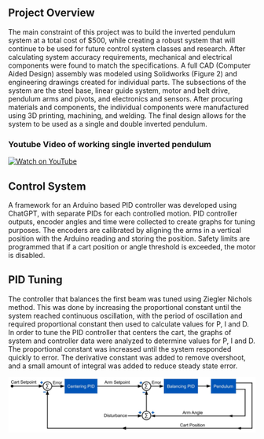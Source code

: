 ## Project Overview

The main constraint of this project was to build the inverted pendulum system at a total cost of $500, while creating a robust system that will continue to be used for future control system classes and research. After calculating system accuracy requirements, mechanical and electrical components were found to match the specifications. A full CAD (Computer Aided Design) assembly was modeled using Solidworks (Figure 2) and engineering drawings created for individual parts. The subsections of the system are the steel base, linear guide system, motor and belt drive, pendulum arms and pivots, and electronics and sensors. After procuring materials and components, the individual components were manufactured using 3D printing, machining, and welding. The final design allows for the system to be used as a single and double inverted pendulum.

### Youtube Video of working single inverted pendulum

[![Watch on YouTube](https://img.youtube.com/vi/rqrJa7szEt4/0.jpg)](https://www.youtube.com/watch?v=rqrJa7szEt4)


## Control System

A framework for an Arduino based PID controller was developed using ChatGPT, with separate PIDs for each controlled motion. PID controller outputs, encoder angles and time were collected to create graphs for tuning purposes. The encoders are calibrated by aligning the arms in a vertical position with the Arduino reading and storing the position. Safety limits are programmed that if a cart position or angle threshold is exceeded, the motor is disabled.

## PID Tuning

The controller that balances the first beam was tuned using Ziegler Nichols method. This was done by increasing the proportional constant until the system reached continuous oscillation, with the period of oscillation and required proportional constant then used to calculate values for P, I and D. In order to tune the PID controller that centers the cart, the graphs of system and controller data were analyzed to determine values for P, I and D. The proportional constant was increased until the system responded quickly to error. The derivative constant was added to remove overshoot, and a small amount of integral was added to reduce steady state error.

![Alt text](images/BD_Single_Centering.jpg)
